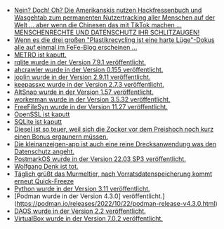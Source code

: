 * [Nein? Doch! Oh? Die Amerikanskis nutzen Hackfressenbuch und Wasgehtab zum permanenten Nutzertracking aller Menschen auf der Welt ... aber wenn die Chinesen das mit TikTok machen ... MENSCHENRECHTE UND DATENSCHUTZ IHR SCHLITZAUGEN!](https://blog.fefe.de/?ts=9dabf048)
* [Wenn es die drei großen "Plastikrecycling ist eine harte Lüge"-Dokus alle auf einmal im FeFe-Blog erscheinen ...](https://blog.fefe.de/?ts=9dabe15a)
* [METRO ist kaputt.](https://www.bleepingcomputer.com/news/security/wholesale-giant-metro-hit-by-it-outage-after-cyberattack/)
* [rqlite wurde in der Version 7.9.1 veröffentlicht.](https://github.com/rqlite/rqlite/releases/tag/v7.9.1)
* [ahcrawler wurde in der Version 0.155 veröffentlicht.](https://github.com/axelhahn/ahcrawler/pull/10)
* [joplin wurde in der Version 2.9.11 veröffentlicht.](https://github.com/laurent22/joplin/releases/tag/v2.9.11)
* [keepassxc wurde in der Version 2.7.3 veröffentlicht.](https://github.com/keepassxreboot/keepassxc/releases/tag/2.7.3)
* [AltSnap wurde in der Version 1.57 veröffentlicht.](https://github.com/RamonUnch/AltSnap/releases/tag/1.57)
* [workerman wurde in der Version 3.5.32 veröffentlicht.](https://github.com/walkor/workerman/releases/tag/v3.5.32)
* [FreeFileSyn wurde in der Version 11.27 veröffentlicht.](https://github.com/hkneptune/FreeFileSync/releases/tag/v11.27)
* [OpenSSL ist kaputt](https://blog.fefe.de/?ts=9da6cfbb)
* [SQLite ist kaputt](https://blog.fefe.de/?ts=9da91087)
* [Diesel ist so teuer, weil sich die Zocker vor dem Preishoch noch kurz einen Bonus ergaunern müssen.](https://blog.fefe.de/?ts=9da97735)
* [Die kleinanzeigen-app ist auch eine reine Drecksanwendung was den Datenschutz angeht.](https://www.kuketz-blog.de/ebay-kleinanzeigen-datenschutz-was-letzte-preis-app-check-teil3/)
* [PostmarkOS wurde in der Version 22.03 SP3 veröffentlicht.](https://postmarketos.org/blog/2022/10/23/v22.06.3-release/)
* [Wolfgang Denk ist tot.](https://lwn.net/Articles/912052/)
* [Täglich grüßt das Murmeltier, nach Vorratsdatenspeicherung kommt erneut Quick-Freeze](https://www.patrick-breyer.de/quick-freeze-gesetzentwurf-ermitteln-gegen-straftaeter-statt-generalverdacht-gegen-alle/)
* [Python wurde in der Version 3.11 veröffentlicht.](https://lwn.net/Articles/912216/)
* [Podman wurde in der Version 4.3.0] veröffentlicht.](https://podman.io/releases/2022/10/22/podman-release-v4.3.0.html)
* [DAOS wurde in der Version 2.2 veröffentlicht.](https://www.phoronix.com/news/Intel-DAOS-2.2-File-System)
* [VirtualBox wurde in der Version 7.0.2 veröffentlicht.](https://www.borncity.com/blog/2022/10/22/virtualbox-7-0-2-freigegeben/)

